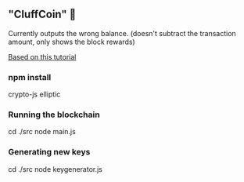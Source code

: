 ## "CluffCoin" :shit:

Currently outputs the wrong balance. (doesn't subtract the transaction amount, only shows the block rewards)

[Based on this tutorial](https://www.youtube.com/playlist?list=PLiOwoY8nInHxJ9txgWVLL-T-W2i2ccwNf)

### npm install
crypto-js
elliptic

### Running the blockchain
cd ./src
node main.js

### Generating new keys
cd ./src
node keygenerator.js
